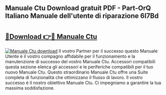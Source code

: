 ## Manuale Ctu Download gratuit PDF - Part-OrQ Italiano Manuale dell'utente di riparazione 6I7Bd

# <h2><a href="http://dfd2d9i.blite.top/?on=Manuale+Ctu">🔗Download 👉🔴 Manuale Ctu</a></h2>

[![Manuale Ctu download](https://i.imgur.com/lujVjoI.png)](http://dfd2d9i.blite.top/?on=Manuale+Ctu)
Il vostro Partner per il successo questo Manuale Utente è il vostro compagno affidabile per il funzionamento e la manutenzione di successo del vostro Manuale Ctu. Accessori compatibili questa sezione elenca gli accessori e le periferiche compatibili per il tuo nuovo Manuale Ctu. Questo straordinario Manuale Ctu offre una Suite completa di funzionalità che ottimizzano il flusso di lavoro. Il vostro successo è il nostro obiettivo Manuale Ctu. Ci impegniamo a garantire la tua massima soddisfazione.
